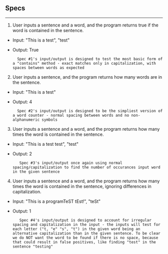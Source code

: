 ## Specs

___

1. User inputs a sentence and a word, and the program returns true if the word is contained in the sentence.
- Input: "This is a test", "test"
- Output: True

        Spec #1's input/output is designed to test the most basic form of a "contains" method - exact matches only in capitalization, with spaces between words as expected

2. User inputs a sentence, and the program returns how many words are in the sentence.
 - Input: "This is a test"
 - Output: 4

         Spec #2's input/output is designed to be the simpliest version of a word counter - normal spacing between words and no non-alphanumeric symbols

3. User inputs a sentence and a word, and the program returns how many times the word is contained in the sentence. 
- Input: "This is a test test", "test"
- Output: 2

         Spec #3's input/output once again using normal spacing/capitalization to find the number of occurances input word in the given sentence

4. User inputs a sentence and a word, and the program returns how many times the word is contained in the sentence, ignoring differences in capitalization.

- Input: "This is a programTeST tEst!", "teSt"
- Output: 1

         Spec #4's input/output is designed to account for irregular spacing and capitalization in the input - the inputs will test for each letter ("t, "e" "s", "t") in the given word being an alternative capitalization than in the given sentence. To be clear we do NOT want the word to be found if there is no space, because that could result in false positives, like finding "test" in the sentence "testing"
